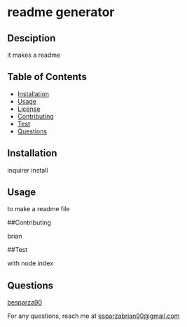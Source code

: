 # readme generator

  ## Desciption

  it makes a readme

  ## Table of Contents

  - [Installation](#installation)
  - [Usage](#usage)
  - [License](#license)
  - [Contributing](#contributing)
  - [Test](#tests)
  - [Questions](#questions)

  ## Installation

  inquirer install

  ## Usage

  to make a readme file

  ##Contributing

  brian

  ##Test

  with node index


## Questions

  [besparza90](https://github.com/besparza90/)

  For any questions, reach me at esparzabrian90@gmail.com
